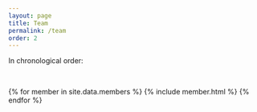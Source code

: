 ```yaml
---
layout: page
title: Team
permalink: /team
order: 2
---
```


In chronological order:

<br>

{% for member in site.data.members %}
    {% include member.html %}
{% endfor %}